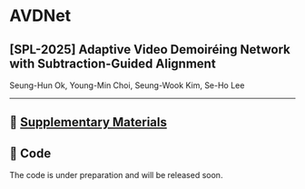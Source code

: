 # AVDNet
## **[SPL-2025] Adaptive Video Demoiréing Network with Subtraction-Guided Alignment**

Seung-Hun Ok, Young-Min Choi, Seung-Wook Kim, Se-Ho Lee

---

## 📄 [Supplementary Materials](https://drive.google.com/file/d/1Bk-R0x-ACmo8sU7rr86cbPRTgkrHsTy5/view?usp=drive_link)

## 🔗 Code
The code is under preparation and will be released soon.
